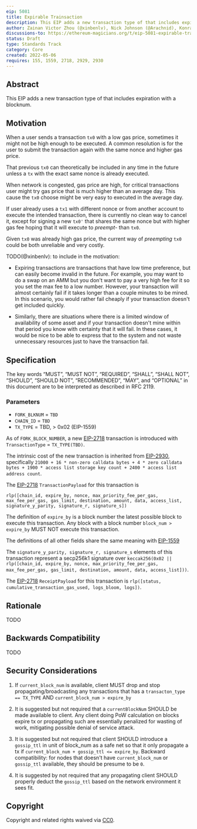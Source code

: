 ```yaml
---
eip: 5081
title: Expirable Trainsaction
description: This EIP adds a new transaction type of that includes expiration with a blocknum
author: Zainan Victor Zhou (@xinbenlv), Nick Johnson (@Arachnid), Konrad Feldmeier <konrad@brainbot.com>
discussions-to: https://ethereum-magicians.org/t/eip-5081-expirable-transaction/9208
status: Draft
type: Standards Track
category: Core
created: 2022-05-06
requires: 155, 1559, 2718, 2929, 2930
---
```


## Abstract
This EIP adds a new transaction type of that includes expiration with a blocknum.

## Motivation

When a user sends a transaction `tx0` with a low gas price, sometimes it might not be high enough to be executed.
A common resolution is for the user to submit the transaction again with the same nonce and higher gas price.

That previous `tx0` can theoretically be included in any time in the future unless a `tx` with the exact same nonce is already executed.

When network is congested, gas price are high, for critical transactions user might try gas price that is much higher than an average day. 
This cause the `tx0` choose might be very easy to executed in the average day.

If user already uses a `tx1` with different nonce or from another account to execute the intended transaction,
there is currently no clean way to cancel it,
except for signing a new `tx0'` that shares the same nonce but with higher gas fee hoping that it will execute to *preempt*- than `tx0`.

Given `tx0` was already high gas price, the current way of *preempting* `tx0` could be both unreliable and very costly.

TODO(@xinbenlv): to include in the motivation:

- Expiring transactions are transactions that have low time preference, but can easily become invalid in the future. For example, you may want to do a swap on an AMM but you don't want to pay a very high fee for it so you set the max fee to a low number. However, your transaction will almost certainly fail if it takes longer than a couple minutes to be mined. In this scenario, you would rather fail cheaply if your transaction doesn't get included quickly.

- Similarly, there are situations where there is a limited window of availability of some asset and if your transaction doesn't mine within that period you know with certainty that it will fail. In these cases, it would be nice to be able to express that to the system and not waste unnecessary resources just to have the transaction fail.

## Specification
The key words “MUST”, “MUST NOT”, “REQUIRED”, “SHALL”, “SHALL NOT”, “SHOULD”, “SHOULD NOT”, “RECOMMENDED”, “MAY”, and “OPTIONAL” in this document are to be interpreted as described in RFC 2119.

### Parameters
- `FORK_BLKNUM` = `TBD`
- `CHAIN_ID` = `TBD`
- `TX_TYPE` = TBD, > 0x02 (EIP-1559)


As of `FORK_BLOCK_NUMBER`, a new [EIP-2718](./eip-2718.md) transaction is introduced with `TransactionType` = `TX_TYPE(TBD)`.

The intrinsic cost of the new transaction is inherited from [EIP-2930](./eip-2930.md), specifically `21000 + 16 * non-zero calldata bytes + 4 * zero calldata bytes + 1900 * access list storage key count + 2400 * access list address count`.

The [EIP-2718](./eip-2718.md) `TransactionPayload` for this transaction is 

```
rlp([chain_id, expire_by, nonce, max_priority_fee_per_gas, max_fee_per_gas, gas_limit, destination, amount, data, access_list, signature_y_parity, signature_r, signature_s])
```

The definition of `expire_by` is a block number the latest possible block to
execute this transaction. Any block with a block number `block_num > expire_by` MUST NOT execute this transaction.

The definitions of all other fields share the same meaning with [EIP-1559](https://eips.ethereum.org/EIPS/eip-1559)

The `signature_y_parity, signature_r, signature_s` elements of this transaction represent a secp256k1 signature over `keccak256(0x02 || rlp([chain_id, expire_by, nonce, max_priority_fee_per_gas, max_fee_per_gas, gas_limit, destination, amount, data, access_list]))`.

The [EIP-2718](./eip-2718.md) `ReceiptPayload` for this transaction is `rlp([status, cumulative_transaction_gas_used, logs_bloom, logs])`.


## Rationale
TODO

## Backwards Compatibility
TODO

## Security Considerations

1. If `current_block_num` is available, client MUST drop and stop propagating/broadcasting any transactions that has a
`transacton_type == TX_TYPE` AND `current_block_num > expire_by`

2. It is suggested but not required that a `currentBlockNum` SHOULD be made available to client. Any client doing PoW calculation on blocks expire tx or propagating such are essentially penalized for wasting of work, mitigating possible denial of service attack.

3. It is suggested but not required that client SHOULD introduce a 
`gossip_ttl` in unit of block_num as a safe net so that it only propagate
a tx if `current_block_num + gossip_ttl <= expire_by`. Backward compatibility:
for nodes that doesn't have `current_block_num` or `gossip_ttl` available,
they should be presume to be `0`.
  
4. It is suggested by not required that any propagating client SHOULD properly deduct the `gossip_ttl` 
based on the network environment it sees fit.

## Copyright
Copyright and related rights waived via [CC0](../LICENSE.md).
